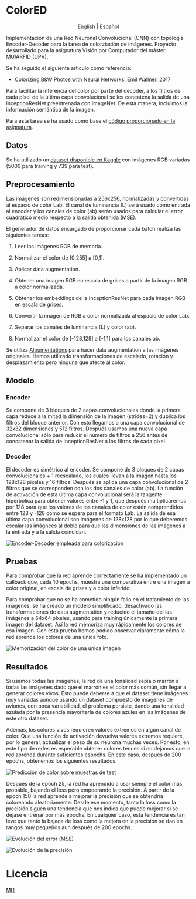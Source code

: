 # ColorED

<p align="center">
  <a href="README.md">English</a> |
  <span>Español</span>
</p>

Implementación de una Red Neuronal Convolucional (CNN) con topología Encoder-Decoder para la tarea de colorziación de imágenes. Proyecto desarrollado para la asignatura Visión por Computador del máster MUIARFID (UPV).

Se ha seguido el siguiente artículo como referencia:

-  [Colorizing B&W Photos with Neural Networks. Emil Wallner. 2017](https://blog.floydhub.com/colorizing-b-w-photos-with-neural-networks/)

Para facilitar la inferencia del color por parte del decoder, a los filtros de cada píxel de la última capa convolucional se les concatena la salida de una InceptionResNet preentrenada con ImageNet. De esta manera, incluimos la información semántica de la imagen.

Para esta tarea se ha usado como base el [código proporcionado en la asignatura](https://github.com/RParedesPalacios/ComputerVisionLab/blob/master/src/colorization.py).

## Datos

Se ha utilizado un [dataset disponible en Kaggle](https://www.kaggle.com/datasets/aayush9753/image-colorization-dataset) con imágenes RGB variadas (5000 para training y 739 para test).

## Preprocesamiento

Las imágenes son redimensionadas a 256x256, normalizadas y convertidas al espacio de color Lab. El canal de luminancia (L) será usado como entrada al encoder y los canales de color (ab) serán usados para calcular el error cuadrático medio respecto a la salida obtenida (MSE).

El generador de datos encargado de proporcionar cada batch realiza las siguientes tareas:

1.  Leer las imágenes RGB de memoria.

2.  Normalizar el color de \[0,255\] a \[0,1\].

3.  Aplicar data augmentation.

4.  Obtener una imagen RGB en escala de grises a partir de la imagen RGB a color normalizada.

5.  Obtener los embeddings de la InceptionResNet para cada imagen RGB en escala de grises.

6.  Convertir la imagen de RGB a color normalizada al espacio de color Lab.

7.  Separar los canales de luminancia (L) y color (ab).

8.  Normalizar el color de \[-128,128\] a \[-1,1\] para los canales ab.

Se utiliza [Albumentations](https://github.com/albumentations-team/albumentations) para hacer data augmentation a las imágenes originales. Hemos utilizado transformaciones de escalado, rotación y desplazamiento pero ninguna que afecte al color.

## Modelo

### Encoder

Se compone de 3 bloques de 2 capas convolucionales donde la primera capa reduce a la mitad la dimensión de la imagen (strides=2) y duplica los filtros del bloque anterior. Con esto llegamos a una capa convolucional de 32x32 dimensiones y 512 filtros. Después usamos una nueva capa convolucional sólo para reducir el número de filtros a 256 antes de concatenar la salida de InceptionResNet a los filtros de cada pixel.

### Decoder

El decoder es simétrico al encoder. Se compone de 3 bloques de 2 capas convolucionales + 1 reescalado, los cuales llevan a la imagen hasta los 128x128 píxeles y 16 filtros. Después se aplica una capa convolucional de 2 filtros que se corresponden con los dos canales de color (ab). La función de activación de esta última capa convolucional será la tangente hiperbólica para obtener valores entre -1 y 1, que después multiplicaremos por 128 para que los valores de los canales de color estén comprendidos entre 128 y -128 como se espera para el formato Lab. La salida de esa última capa convolucional son imágenes de 128x128 por lo que deberemos escalar las imágnees al doble para que las dimensiones de las imágenes a la entrada y a la salida coincidan.

![Encoder-Decoder empleada para colorización](imgs/model.png)

## Pruebas

Para comprobar que la red aprende correctamente se ha implementado un callback que, cada 10 epochs, muestra una comparativa entre una imagen a color original, en escala de grises y a color inferido.

Para comprobar que no se ha cometido ningún fallo en el tratamiento de las imágenes, se ha creado un modelo simplificado, desactivado las transformaciones de data augmentation y reducido el tamaño del las imágenes a 64x64 píxeles, usando para training únicamente la primera imagen del dataset. Así la red memoriza muy rápidamente los colores de esa imagen. Con esta prueba hemos podido observar claramente cómo la red aprende los colores de una única foto.

![Memorización del color de una única imagen](imgs/mem.png)

## Resultados

Si usamos todas las imágenes, la red da una tonalidad sepia o marrón a todas las imágenes dado que el marrón es el color más común, sin llegar a generar colores vivos. Esto puede deberse a que el dataset tiene imágenes muy variadas aunque usando un dataset compuesto de imágenes de aviones, con poca variabilidad, el problema persiste, dando una tonalidad azulada por la presencia mayoritaria de colores azules en las imágenes de este otro dataset.

Además, los colores vivos requieren valores extremos en algún canal de color. Que una función de activación devuelva valores extremos requiere, por lo general, actualizar el peso de su neurona muchas veces. Por esto, en este tipo de redes es esperable obtener colores tenues si no dejamos que la red aprenda durante suficientes espochs. En este caso, después de 200 epochs, obtenemos los siguientes resultados.

![Predicción de color sobre muestras de test](imgs/saturation2.drawio.png)

Después de la epoch 25, la red ha aprendido a usar siempre el color más probable, bajando el loss pero empeorando la precisión. A partir de la epoch 150 la red aprende a mejorar la precisión que se obtendría coloreando aleatoriamente. Desde ese momento, tanto la loss como la precisión siguen una tendencia que nos indica que puede mejorar si se dejase entrenar por más epochs. En cualquier caso, esta tendencia es tan leve que tanto la bajada de loss como la mejora en la precisión se dan en rangos muy pequeños aun después de 200 epochs.

![Evolución del error (MSE)](imgs/loss.png)

![Evolución de la precisión](imgs/acc.png)

# Licencia

[MIT](LICENSE)
